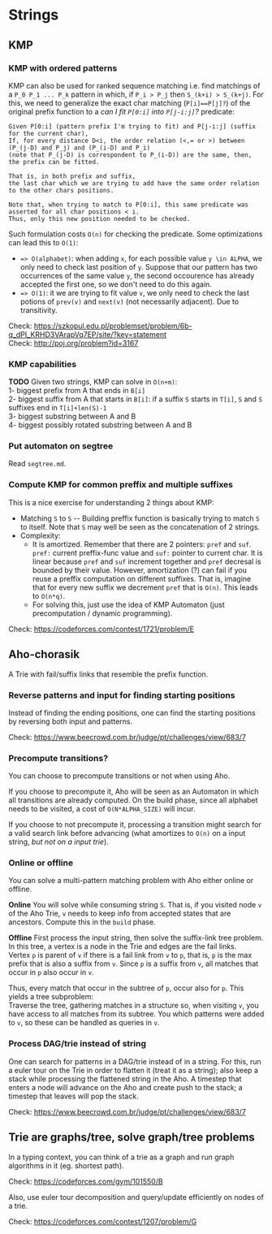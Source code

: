 # Strings

## KMP

### KMP with ordered patterns
KMP can also be used for ranked sequence matching i.e. find matchings of a `P_0 P_1 ... P_k` pattern in which, if `P_i > P_j` then `S_(k+i) > S_(k+j)`. For this, we need to generalize the exact char matching (`P[i]==P[j]?`) of the original prefix function to a *can I fit `P[0:i]` into `P[j-i:j]`?* predicate:
```
Given P[0:i] (pattern prefix I'm trying to fit) and P[j-i:j] (suffix for the current char),
If, for every distance D<i, the order relation (<,= or >) between (P_(j-D) and P_j) and (P_(i-D) and P_i)
(note that P_(j-D) is correspondent to P_(i-D)) are the same, then, the prefix can be fitted.

That is, in both prefix and suffix,
the last char which we are trying to add have the same order relation to the other chars positions.    

Note that, when trying to match to P[0:i], this same predicate was asserted for all char positions < i.
Thus, only this new position needed to be checked.
```
Such formulation costs `O(n)` for checking the predicate. Some optimizations can lead this to `O(1)`:
- `=> O(alphabet)`: when adding `x`, for each possible value `y \in ALPHA`, we only need to check last position of `y`. 
Suppose that our pattern has two occurrences of the same value `y`, the second occourence has already accepted the first one, so we don't need to do this again.
- `=> O(1)`: it we are trying to fit value `v`, we only need to check the last potions of `prev(v)` and `next(v)` (not necessarily adjacent). Due to transitivity.


Check: https://szkopul.edu.pl/problemset/problem/6b-q_dPI_KRHD3VArapVq7EP/site/?key=statement  
Check: http://poj.org/problem?id=3167  

### KMP capabilities
**TODO**
Given two strings, KMP can solve in `O(n+m)`:  
1- biggest prefix from A that ends in `B[i]`  
2- biggest suffix from A that starts in `B[i]`: if a suffix `S` starts in `T[i]`, `S` and `S` suffixes end in `T[i]+len(S)-1`  
3- biggest substring between A and B  
4- biggest possibly rotated substring between A and B

### Put automaton on segtree
Read `segtree.md`.

### Compute KMP for common preffix and multiple suffixes
This is a nice exercise for understanding 2 things about KMP:
- Matching `S` to `S`
-- Building preffix function is basically trying to match `S` to itself. Note that `S` may well be seen as the concatenation of 2 strings.
- Complexity: 
  - It is amortized. Remember that there are 2 pointers: `pref` and `suf`. `pref:` current preffix-func value and `suf:` pointer to current char.
It is linear because `pref` and `suf` increment together and `pref` decresal is bounded by their value. However, amortization (?) can fail if you reuse a preffix computation on different suffixes. That is, imagine that for every new suffix we decrement `pref` that is `O(n)`. This leads to `O(n*q)`.  
  - For solving this, just use the idea of KMP Automaton (just precomputation / dynamic programming).


Check: https://codeforces.com/contest/1721/problem/E  



## Aho-chorasik
A Trie with fail/suffix links that resemble the prefix function.

### Reverse patterns and input for finding starting positions
Instead of finding the ending positions, one can find the starting positions by reversing both input and patterns.
  
Check: https://www.beecrowd.com.br/judge/pt/challenges/view/683/7

### Precompute transitions?
You can choose to precompute transitions or not when using Aho.  

If you choose to precompute it, Aho will be seen as an Automaton in which all transitions are already computed. On the build phase, since all alphabet needs to be visited, a cost of `O(N*ALPHA_SIZE)` will incur.  
  
If you choose to not precompute it, processing a transition might search for a valid search link before advancing (what amortizes to `O(n)` on a input string, *but not on a input trie*). 

### Online or offline
You can solve a multi-pattern matching problem with Aho either online or offline.

**Online**
You will solve while consuming string `S`. That is, if you visited node `v` of the Aho Trie, `v` needs to keep info from accepted states that are ancestors. Compute this in the `build` phase.

**Offline**
First process the input string, then solve the suffix-link tree problem.  In this tree, a vertex is a node in the Trie and edges are the fail links.  
Vertex `p` is parent of `v` if there is a fail link from `v` to `p`, that is, `p` is the max prefix that is also a suffix from `v`. 
Since `p` is a suffix from `v`, all matches that occur in `p` also occur in `v`.
  
Thus, every match that occur in the subtree of `p`, occur also for `p`. This yields a tree subproblem:  
Traverse the tree, gathering matches in a structure so, when visiting `v`, you have access to all matches from its subtree.
You which patterns were added to `v`, so these can be handled as queries in `v`.

### Process DAG/trie instead of string
One can search for patterns in a DAG/trie instead of in a string. 
For this, run a euler tour on the Trie in order to flatten it (treat it as a string); also keep a stack while processing the flattened string in the Aho. 
A timestep that enters a node will advance on the Aho and create push to the stack; a timestep that leaves will pop the stack.
  
Check: https://www.beecrowd.com.br/judge/pt/challenges/view/683/7

## Trie are graphs/tree, solve graph/tree problems
In a typing context, you can think of a trie as a graph and run graph algorithms in it (eg. shortest path).
  
Check: https://codeforces.com/gym/101550/B 
  
Also, use euler tour decomposition and query/update efficiently on nodes of a trie.

Check: https://codeforces.com/contest/1207/problem/G
